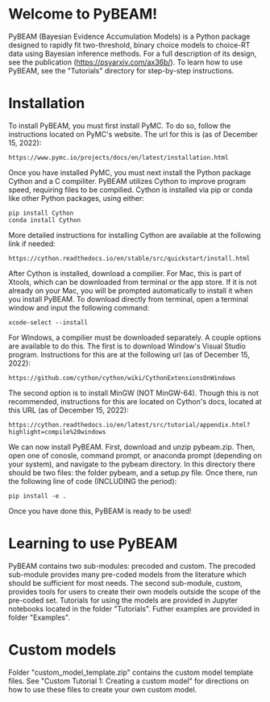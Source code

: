 # Welcome to PyBEAM!
PyBEAM (Bayesian Evidence Accumulation Models) is a Python package designed to rapidly fit two-threshold, binary choice models to choice-RT data using Bayesian inference methods. For a full description of its design, see the publication (https://psyarxiv.com/ax36b/). To learn how to use PyBEAM, see the "Tutorials" directory for step-by-step instructions.

# Installation

To install PyBEAM, you must first install PyMC. To do so, follow the instructions located on PyMC's website. The url for this is (as of December 15, 2022):

    https://www.pymc.io/projects/docs/en/latest/installation.html

Once you have installed PyMC, you must next install the Python package Cython and a C compiliter. PyBEAM utilizes Cython to improve program speed, requiring files to be compilied. Cython is installed via pip or conda like other Python packages, using either:

    pip install Cython
    conda install Cython

More detailed instructions for installing Cython are available at the following link if needed:

    https://cython.readthedocs.io/en/stable/src/quickstart/install.html

After Cython is installed, download a compilier. For Mac, this is part of Xtools, which can be downloaded from terminal or the app store. If it is not already on your Mac, you will be prompted automatically to install it when you install PyBEAM. To download directly from terminal, open a terminal window and input the following command:

    xcode-select --install
For Windows, a compilier must be downloaded separately. A couple options are available to do this. The first is to download Window's Visual Studio program. Instructions for this are at the following url (as of December 15, 2022):

    https://github.com/cython/cython/wiki/CythonExtensionsOnWindows
    
The second option is to install MinGW (NOT MinGW-64). Though this is not recommended, instructions for this are located on Cython's docs, located at this URL (as of December 15, 2022):

    https://cython.readthedocs.io/en/latest/src/tutorial/appendix.html?highlight=compile%20windows
    
We can now install PyBEAM. First, download and unzip pybeam.zip. Then, open one of conosle, command prompt, or anaconda prompt (depending on your system), and navigate to the pybeam directory. In this directory there should be two files: the folder pybeam, and a setup.py file. Once there, run the following line of code (INCLUDING the period):

    pip install -e .
    
Once you have done this, PyBEAM is ready to be used!

# Learning to use PyBEAM

PyBEAM contains two sub-modules: precoded and custom. The precoded sub-module provides many pre-coded models from the literature which should be sufficient for most needs. The second sub-module, custom, provides tools for users to create their own models outside the scope of the pre-coded set. Tutorials for using the models are provided in Jupyter notebooks located in the folder "Tutorials". Futher examples are provided in folder "Examples".

# Custom models

Folder "custom_model_template.zip" contains the custom model template files. See "Custom Tutorial 1: Creating a custom model" for directions on how to use these files to create your own custom model.
